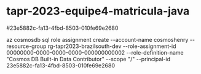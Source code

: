 # tapr-2023-equipe4-matricula-java
#23e5882c-fa13-4fbd-8503-010fe69e2680


az cosmosdb sql role assignment create --account-name cosmoshenry --resource-group rg-tapr2023-brazilsouth-dev --role-assignment-id 00000000-0000-0000-0000-000000000002 --role-definition-name "Cosmos DB Built-in Data Contributor" --scope "/" --principal-id 23e5882c-fa13-4fbd-8503-010fe69e2680